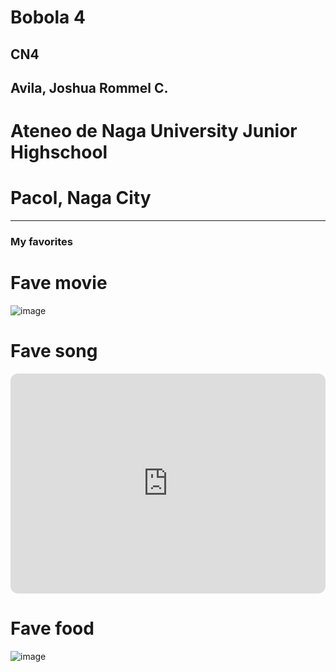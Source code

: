 # Bobola 4
## CN4
## Avila, Joshua Rommel C.
# Ateneo de Naga University Junior Highschool
# Pacol, Naga City

---
### My favorites

# Fave movie
![image](https://github.com/user-attachments/assets/3c7b0cf6-e2db-42e6-addb-805bc536b637)

# Fave song
<iframe style="border-radius:12px" src="https://open.spotify.com/embed/track/2UO6VQNKdwygetKaVCe39h?utm_source=generator" width="100%" height="352" frameBorder="0" allowfullscreen="" allow="autoplay; clipboard-write; encrypted-media; fullscreen; picture-in-picture" loading="lazy"></iframe>

# Fave food
![image](https://github.com/user-attachments/assets/e77c6f93-5863-4631-8f8e-d69c7687c92c)

#
